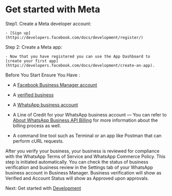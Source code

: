 # Get started with Meta

Step1. Create a Meta developer account:

    - [Sign up](https://developers.facebook.com/docs/development/register/)

Step 2: Create a Meta app:

    - Now that you have registered you can use the App Dashboard to [create your first app](https://developers.facebook.com/docs/development/create-an-app).



Before You Start Ensure You Have :

- A [Facebook Business Manager account](https://developers.facebook.com/micro_site/url/?click_from_context_menu=true&country=KE&destination=https%3A%2F%2Fbusiness.facebook.com%2F&event_type=click&last_nav_impression_id=07WSgb1ev5SLOS8xb&max_percent_page_viewed=32&max_viewport_height_px=821&max_viewport_width_px=1440&orig_http_referrer=https%3A%2F%2Fdevelopers.facebook.com%2Fdocs%2Fwhatsapp%2Fon-premises%2Fget-started&orig_request_uri=https%3A%2F%2Fdevelopers.facebook.com%2Fajax%2Fdocs%2Fnav%2F%3Fpath1%3Dwhatsapp%26path2%3Don-premises%26path3%3Dget-started&region=emea&scrolled=true&session_id=02p7AbgqM4AUosz6J&site=developers)
- A [verified business](https://developers.facebook.com/micro_site/url/?click_from_context_menu=true&country=KE&destination=https%3A%2F%2Fwww.facebook.com%2Fbusiness%2Fhelp%2F2058515294227817&event_type=click&last_nav_impression_id=07WSgb1ev5SLOS8xb&max_percent_page_viewed=32&max_viewport_height_px=821&max_viewport_width_px=1440&orig_http_referrer=https%3A%2F%2Fdevelopers.facebook.com%2Fdocs%2Fwhatsapp%2Fon-premises%2Fget-started&orig_request_uri=https%3A%2F%2Fdevelopers.facebook.com%2Fajax%2Fdocs%2Fnav%2F%3Fpath1%3Dwhatsapp%26path2%3Don-premises%26path3%3Dget-started&region=emea&scrolled=true&session_id=02p7AbgqM4AUosz6J&site=developers)

- A [WhatsApp business account](https://developers.facebook.com/micro_site/url/?click_from_context_menu=true&country=KE&destination=https%3A%2F%2Fwww.facebook.com%2Fbusiness%2Fhelp%2F2087193751603668&event_type=click&last_nav_impression_id=07WSgb1ev5SLOS8xb&max_percent_page_viewed=32&max_viewport_height_px=821&max_viewport_width_px=1440&orig_http_referrer=https%3A%2F%2Fdevelopers.facebook.com%2Fdocs%2Fwhatsapp%2Fon-premises%2Fget-started&orig_request_uri=https%3A%2F%2Fdevelopers.facebook.com%2Fajax%2Fdocs%2Fnav%2F%3Fpath1%3Dwhatsapp%26path2%3Don-premises%26path3%3Dget-started&region=emea&scrolled=true&session_id=02p7AbgqM4AUosz6J&site=developers)

- A Line of Credit for your WhatsApp business account — You can refer to [About WhatsApp Business API Billing](https://developers.facebook.com/micro_site/url/?click_from_context_menu=true&country=KE&destination=https%3A%2F%2Fwww.facebook.com%2Fbusiness%2Fhelp%2F2225184664363779&event_type=click&last_nav_impression_id=07WSgb1ev5SLOS8xb&max_percent_page_viewed=32&max_viewport_height_px=821&max_viewport_width_px=1440&orig_http_referrer=https%3A%2F%2Fdevelopers.facebook.com%2Fdocs%2Fwhatsapp%2Fon-premises%2Fget-started&orig_request_uri=https%3A%2F%2Fdevelopers.facebook.com%2Fajax%2Fdocs%2Fnav%2F%3Fpath1%3Dwhatsapp%26path2%3Don-premises%26path3%3Dget-started&region=emea&scrolled=true&session_id=02p7AbgqM4AUosz6J&site=developers) for more information about the billing process as well.

- A command line tool such as Terminal or an app like Postman that can perform cURL requests.

After you verify your business, your business is reviewed for compliance with the WhatsApp Terms of Service and WhatsApp Commerce Policy. This step is initiated automatically. You can check the status of business verification and business review in the Settings tab of your WhatsApp business account in Business Manager. Business verification will show as Verified and Account Status will show as Approved upon approvals.

Next: Get started with [Development](https://github.com/Awinja-j/Whatsapp-Bot-Using-On-Premise-API/blob/main/.github/DEVELOPMENT.md)

